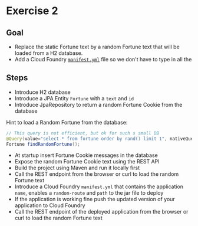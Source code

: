 # Exercise 2

## Goal
 
* Replace the static Fortune text by a random Fortune text that will be loaded from a H2 database.
* Add a Cloud Foundry [`manifest.yml`](https://docs.cloudfoundry.org/devguide/deploy-apps/manifest.html#-example-manifest) 
file so we don't have to type in all the   

## Steps

* Introduce H2 database
* Introduce a JPA Entity `Fortune` with a `text` and `id` 
* Introduce JpaRepository to return a random Fortune Cookie from the database

Hint to load a Random Fortune from the database:

```java
// This query is not efficient, but ok for such s small DB
@Query(value="select * from fortune order by rand() limit 1", nativeQuery = true)
Fortune findRandomFortune();
```

* At startup insert Fortune Cookie messages in the database
* Expose the random Fortune Cookie text using the REST API
* Build the project using Maven and run it locally first
* Call the REST endpoint from the browser or curl to load the random Fortune text
* Introduce a Cloud Foundry `manifest.yml` that contains the application `name`, enables a `random-route` and `path` to the jar file to deploy
* If the application is working fine push the updated version of your application to Cloud Foundry
* Call the REST endpoint of the deployed application from the browser or curl to load the random Fortune text
